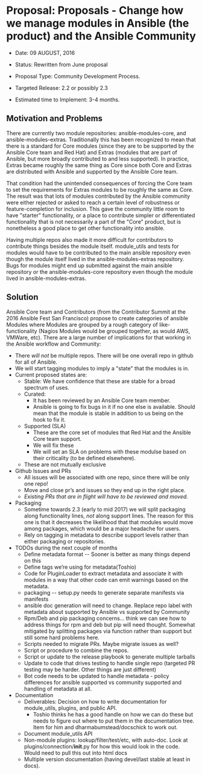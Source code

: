 # Proposal: Proposals - Change how we manage modules in Ansible (the product) and the Ansible Community

 - Date: 09 AUGUST, 2016

 - Status: Rewritten from June proposal

 - Proposal Type: Community Development Process.

 - Targeted Release: 2.2 or possibly 2.3

 - Estimated time to Implement: 3-4 months.

## Motivation and Problems
There are currently two module repositories: ansible-modules-core, and ansible-modules-extras.  Traditionally this has been recognized to mean that there is a standard for Core modules (since they are to be supported by the Ansible Core team and Red Hat) and Extras (modules that are part of Ansible, but more broadly contributed to and less supported).  In practice, Extras became roughly the same thing as Core since both Core and Extras are distributed with Ansible and supported by the Ansible Core team.  

That condition had the unintended consequences of forcing the Core team to set the requirements for Extras modules to be roughly the same as Core.  The result was that lots of modules contributed by the Ansible community were either rejected or asked to reach a certain level of robustness or feature-completion for inclusion.  This gave the community little room to have "starter" functionality, or a place to contribute simpler or differentiated functionality that is not necessarily a part of the "Core" product, but is nonetheless a good place to get other functionality into ansible.

Having multiple repos also made it more difficult for contributors to contribute things besides the module itself.  module_utils and tests for modules would have to be contributed to the main ansible repository even though the module itself lived in the ansible-modules-extras repository.  Bugs for modules might end up submitted against the main ansible repository or the ansible-modules-core repository even though the module lived in ansible-modules-extras.

## Solution
Ansible Core team and Contributors (from the Contributor Summit at the 2016 Ansible Fest San Francisco) propose to create categories of ansible Modules where Modules are grouped by a rough category of like-functionality (Nagios Modules would be grouped together, as would AWS, VMWare, etc).  There are a large number of implications for that working in the Ansible workflow and Community:
  - There *will not* be multiple repos.  There will be one overall repo in github for all of Ansible.
  - We will start tagging modules to imply a "state" that the modules is in.
  - Current proposed states are:
    - Stable: We have confidence that these are stable for a broad spectrum of uses.
    - Curated: 
      - It has been reviewed by an Ansible Core team member.
      - Ansible is going to fix bugs in it if no one else is available.  Should mean that the module is stable in addition to us being on the hook to fix it.
    - Supported (SLA)
      - These are the core set of modules that Red Hat and the Ansible Core team support. 
      - We will fix these
      - We will set an SLA on problems with these modulse based on their criticality (to be defined elsewhere).
     - These are not mutually exclusive
  - Github Issues and PRs
    - All issues will be associated with one repo, since there will be only one repo!
    - Move and close pr’s and issues so they end up in the right place. 
    - *Existing PRs that are in flight will have to be reviewed and moved.*  
  - Packaging
    - Sometime towards 2.3 (early to mid 2017) we will split packaging along functionality lines, *not* along support lines.  The reason for this one is that it decreases the likelihood that that modules would move among packages, which would be a major headache for users.
     - Rely on tagging in metadata to describe support levels rather than either packaging or repositories.
  - TODOs during the next couple of months
    - Define metadata format -- Sooner is better as many things depend on this
    - Define tags we’re using for metadata(Toshio)
    - Code for PluginLoader to extract metadata and associate it with modules in a way that other code can emit warnings based on the metadata.
    - packaging -- setup.py needs to generate separate manifests via manifests
    - ansible doc generation will need to change.  Replace repo label with metadata about supported by Ansible vs supported by Community
    - Rpm/Deb and pip packaging concerns… think we can see how to address things for rpm and deb but pip will need thought.  Somewhat mitigated by splitting packages via function rather than support but still some hard problems here.
    - Scripts needed to migrate PRs.  Maybe migrate issues as well?
    - Script or procedure to combine the repos.
    - Script or update to the release playbook to generate multiple tarballs
    - Update to code that drives testing to handle single repo (targeted PR testing may be harder.  Other things are just different)
    - Bot code needs to be updated to handle metadata - policy differences for ansible supported vs community supported and handling of metadata at all.
  - Documentation
    - Deliverables: Decision on how to write documentation for module_utils, plugins, and public API.
      - Toshio thinks he has a good handle on how we can do these but needs to figure out where to put them in the documentation tree. Item for him and dharmabumstead/docschick to work out.
    - Document module_utils API
    - Non-module plugins: lookup/filter/test/etc, with auto-doc. Look at plugins/connection/__init__.py for how this would look in the code.  Would need to pull this out into html docs
    - Multiple version documentation (having devel/last stable at least in docs).
